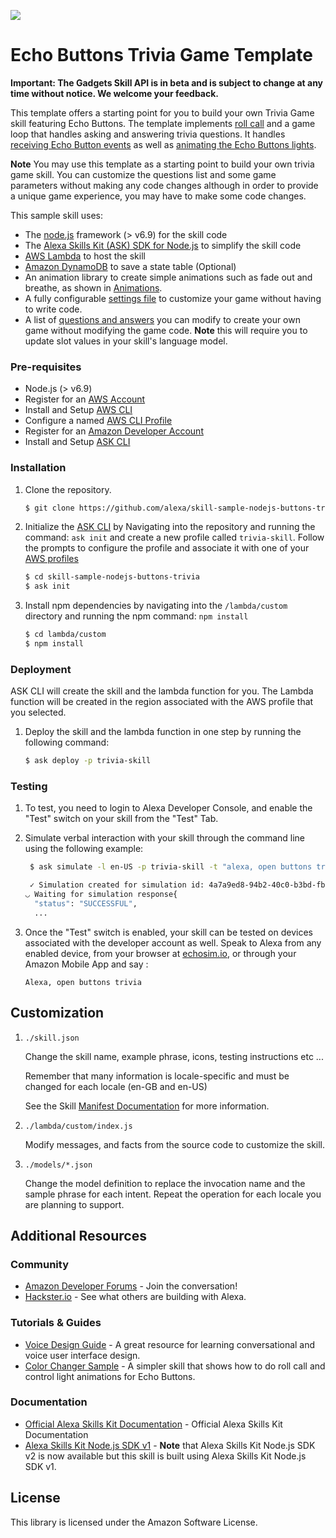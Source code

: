![](https://images-na.ssl-images-amazon.com/images/G/01/kindle/dp/2017/4911315144/LP_AG_HERO_BANNER_1334x389.jpg)


# Echo Buttons Trivia Game Template

**Important: The Gadgets Skill API is in beta and is subject to change at any time without notice. We welcome your feedback.**

This template offers a starting point for you to build your own Trivia Game skill featuring Echo Buttons. 
The template implements [roll call](https://developer.amazon.com/docs/gadget-skills/discover-echo-buttons.html#goals) and a game loop that handles asking and answering trivia questions. It handles [receiving Echo Button events](https://developer.amazon.com/docs/gadget-skills/receive-echo-button-events.html) as well as [animating the Echo Buttons lights](https://developer.amazon.com/docs/gadget-skills/control-echo-buttons.html#animate).

**Note** You may use this template as a starting point to build your own trivia game skill.
You can customize the questions list and some game parameters without making any code changes although
in order to provide a unique game experience, you may have to make some code changes.

This sample skill uses:

* The [node.js](https://nodejs.org/) framework (> v6.9) for the skill code
* The [Alexa Skills Kit (ASK) SDK for Node.js](https://github.com/alexa/alexa-skills-kit-sdk-for-nodejs/tree/master) to simplify the skill code
* [AWS Lambda](https://aws.amazon.com/lambda) to host the skill
* [Amazon DynamoDB](https://aws.amazon.com/dynamodb) to save a state table (Optional)
* An animation library to create simple animations such as fade out and breathe, as shown in [Animations](https://developer.amazon.com/docs/gadget-skills/echo-button-animation-library.html#animations). 
* A fully configurable [settings file](lambda/custom/config/settings.js) to customize your game without having to write code. <!--For more information, see [How to configure your game using the settings file](instructions/2-customization.md)-->
* A list of [questions and answers](lambda/custom/config/questions.js) you can modify to create your own game without modifying the game code. **Note** this will require you to update slot values in your skill's language model. <!-- For more information see section on [adding your own questions](instructions/2-customization.md#changing-the-questions-and-answers) -->

### Pre-requisites

* Node.js (> v6.9)
* Register for an [AWS Account](https://aws.amazon.com/)
* Install and Setup [AWS CLI](https://docs.aws.amazon.com/cli/latest/userguide/installing.html)
* Configure a named [AWS CLI Profile](https://docs.aws.amazon.com/cli/latest/userguide/cli-multiple-profiles.html)  
* Register for an [Amazon Developer Account](https://developer.amazon.com/)
* Install and Setup [ASK CLI](https://developer.amazon.com/docs/smapi/quick-start-alexa-skills-kit-command-line-interface.html)

### Installation

1. Clone the repository.

	```bash
	$ git clone https://github.com/alexa/skill-sample-nodejs-buttons-trivia/
	```

2. Initialize the [ASK CLI](https://developer.amazon.com/docs/smapi/quick-start-alexa-skills-kit-command-line-interface.html) by Navigating into the repository and running the command: `ask init` and create a new profile called `trivia-skill`. Follow the prompts to configure the profile and associate it with one of your [AWS profiles](https://docs.aws.amazon.com/cli/latest/userguide/cli-multiple-profiles.html)

	```bash
	$ cd skill-sample-nodejs-buttons-trivia
	$ ask init
	```

3. Install npm dependencies by navigating into the `/lambda/custom` directory and running the npm command: `npm install`

	```bash
	$ cd lambda/custom
	$ npm install
	```


### Deployment

ASK CLI will create the skill and the lambda function for you. The Lambda function will be created in the region associated with the AWS profile that you selected.

1. Deploy the skill and the lambda function in one step by running the following command:

	```bash
	$ ask deploy -p trivia-skill
	```

### Testing

1. To test, you need to login to Alexa Developer Console, and enable the "Test" switch on your skill from the "Test" Tab.

2. Simulate verbal interaction with your skill through the command line using the following example:

	```bash
	 $ ask simulate -l en-US -p trivia-skill -t "alexa, open buttons trivia"

	 ✓ Simulation created for simulation id: 4a7a9ed8-94b2-40c0-b3bd-fb63d9887fa7
	◡ Waiting for simulation response{
	  "status": "SUCCESSFUL",
	  ...
	 ```

3. Once the "Test" switch is enabled, your skill can be tested on devices associated with the developer account as well. Speak to Alexa from any enabled device, from your browser at [echosim.io](https://echosim.io/welcome), or through your Amazon Mobile App and say :

	```text
	Alexa, open buttons trivia
	```

## Customization

1. ```./skill.json```

   Change the skill name, example phrase, icons, testing instructions etc ...

   Remember that many information is locale-specific and must be changed for each locale (en-GB and en-US)

   See the Skill [Manifest Documentation](https://developer.amazon.com/docs/smapi/skill-manifest.html) for more information.

2. ```./lambda/custom/index.js```

   Modify messages, and facts from the source code to customize the skill.

3. ```./models/*.json```

	Change the model definition to replace the invocation name and the sample phrase for each intent.  Repeat the operation for each locale you are planning to support.



## Additional Resources

### Community
* [Amazon Developer Forums](https://forums.developer.amazon.com/spaces/311/gadgets-beta.html) - Join the conversation!
* [Hackster.io](https://www.hackster.io/amazon-alexa) - See what others are building with Alexa.

### Tutorials & Guides
* [Voice Design Guide](https://developer.amazon.com/designing-for-voice/) - A great resource for learning conversational and voice user interface design.
* [Color Changer Sample](https://developer.amazon.com/designing-for-voice/) - A simpler skill that shows how to do roll call and control light animations for Echo Buttons.

### Documentation
* [Official Alexa Skills Kit Documentation](https://developer.amazon.com/docs/ask-overviews/build-skills-with-the-alexa-skills-kit.html) - Official Alexa Skills Kit Documentation
* [Alexa Skills Kit Node.js SDK v1](https://github.com/alexa/alexa-skills-kit-sdk-for-nodejs/blob/master/Readme.md) - **Note** that Alexa Skills Kit Node.js SDK v2 is now available  but this skill is built using Alexa Skills Kit Node.js SDK v1.

## License

This library is licensed under the Amazon Software License.
